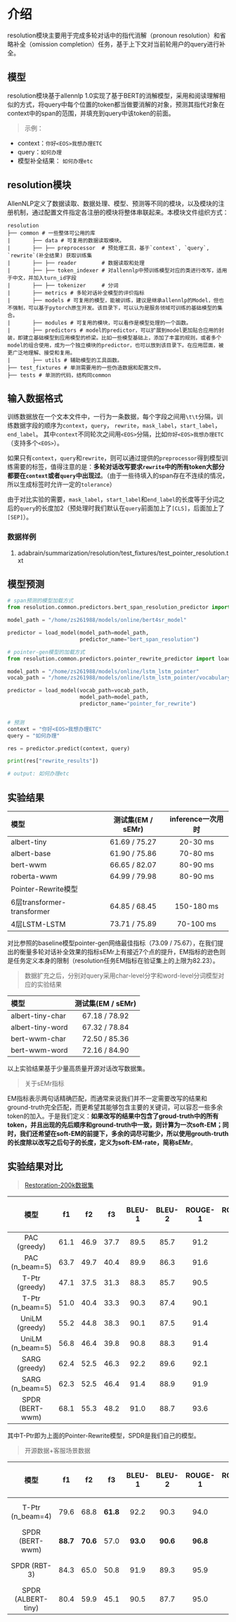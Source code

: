 # 介绍

resolution模块主要用于完成多轮对话中的指代消解（pronoun resolution）和省略补全（omission completion）任务，基于上下文对当前轮用户的query进行补全。

## 模型

resolution模块基于allennlp 1.0实现了基于BERT的消解模型，采用和阅读理解相似的方式，将query中每个位置的token都当做要消解的对象，预测其指代对象在context中的span的范围，并填充到query中该token的前面。

> 示例：

- context：`你好<EOS>我想办理ETC`
- query：`如何办理`
- 模型补全结果：   `如何办理etc`


## resolution模块

AllenNLP定义了数据读取、数据处理、模型、预测等不同的模块，以及模块的注册机制，通过配置文件指定各注册的模块将整体串联起来。本模块文件组织方式：

```
resolution
├── common # 一些整体可公用的库
|       ├── data # 可复用的数据读取模块。
|       ├── ├── preprocessor  # 预处理工具，基于`context`, `query`, `rewrite`(补全结果) 获取训练集
|       ├── ├── reader        # 数据读取和处理
|       ├── ├── token_indexer # 对allennlp中预训练模型对应的类进行改写，适用于中文，并加入turn_id字段
|       ├── ├── tokenizer     # 分词
|       ├── metrics # 多轮对话补全模型的评价指标
|       ├── models # 可复用的模型，能被训练，建议是继承allennlp的Model，但也不强制，可以基于pytorch原生开发。该目录下，可以认为是服务领域可训练的基础模型的集合。
|       ├── modules # 可复用的模块，可以看作是模型处理的一个函数。
|       ├── predictors # model的predictor，可以扩展到model更加贴合应用的封装，即建立基础模型到应用模型的桥梁。比如一些模型基础上，添加了丰富的规则，或者多个model的组合使用，成为一个独立模块的predictor，也可以放到该目录下。在应用层面，被更广泛地理解、接受和复用。
|       ├── utils # 辅助模型的工具函数。
├── test_fixtures # 单测需要用的一些伪造数据和配置文件。
├── tests # 单测的代码，结构同common
```

## 输入数据格式

训练数据放在一个文本文件中，一行为一条数据，每个字段之间用`\t\t`分隔，训练数据字段的顺序为`context`，`query`， `rewrite`，`mask_label`，`start_label`，`end_label`。
其中`context`不同轮次之间用`<EOS>`分隔，比如`你好<EOS>我想办理ETC`（支持多个`<EOS>`）。

如果只有`context`，`query`和`rewrite`，则可以通过提供的`preprocessor`得到模型训练需要的标签，值得注意的是：**多轮对话改写要求`rewrite`中的所有token大部分都要在`context`或者`query`中出现过**。（由于一些待填入的span存在不连续的情况，所以生成标签时允许一定的`tolerance`）

由于对比实验的需要，`mask_label`，`start_label`和`end_label`的长度等于分词之后的`query`的长度加2（预处理时我们默认在`query`前面加上了`[CLS]`，后面加上了`[SEP]`）。

### 数据样例

1. adabrain/summarization/resolution/test_fixtures/test_pointer_resolution.txt

## 模型预测

```python
# span预测的模型加载方式
from resolution.common.predictors.bert_span_resolution_predictor import load_model

model_path = "/home/zs261988/models/online/bert4sr_model"

predictor = load_model(model_path=model_path,
                       predictor_name="bert_span_resolution")

# pointer-gen模型的加载方式
from resolution.common.predictors.pointer_rewrite_predictor import load_model

model_path = "/home/zs261988/models/online/lstm_lstm_pointer"
vocab_path = "/home/zs261988/models/online/lstm_lstm_pointer/vocabulary"

predictor = load_model(vocab_path=vocab_path, 
                       model_path=model_path, 
                       predictor_name="pointer_for_rewrite")


# 预测
context = "你好<EOS>我想办理ETC"
query = "如何办理"

res = predictor.predict(context, query)

print(res["rewrite_results"])

# output: 如何办理etc
```

## 实验结果

| 模型         | 测试集(EM / sEMr) |  inference一次用时 |
| :-------    | :---------:      | :---------:      |
| albert-tiny | 61.69 / 75.27    |  20-30 ms        |
| albert-base | 61.90 / 75.86    |  70-80 ms        |
| bert-wwm    | 66.65 / 82.07    |  80-90 ms        |
| roberta-wwm | 64.99 / 79.98    |  80-90 ms        |
| Pointer-Rewrite模型                                |
| 6层transformer-transformer | 64.85 / 68.45  | 150-180 ms |
| 4层LSTM-LSTM | 73.71 / 75.89    |  70-100 ms       |

对比参照的baseline模型pointer-gen网络最佳指标（73.09 / 75.67），在我们提出的衡量多轮对话补全效果的指标sEMr上有接近7个点的提升，EM指标的逊色则是任务定义本身的限制（resolution任务EM指标在验证集上的上限为82.23）。

> 数据扩充之后，分别对query采用char-level分字和word-level分词模型对应的实验结果

| 模型              | 测试集(EM / sEMr) |
| :-------         | :---------:      |
| albert-tiny-char | 67.18 / 78.92    | 
| albert-tiny-word | 67.32 / 78.84    |
| bert-wwm-char    | 72.50 / 85.36    |
| bert-wwm-word    | 72.16 / 84.90    |

以上实验结果基于少量高质量开源对话改写数据集。

> 关于sEMr指标

EM指标表示两句话精确匹配，而通常来说我们并不一定需要改写的结果和ground-truth完全匹配，而更希望其能够包含主要的关键词，可以容忍一些多余token的加入。于是我们定义：**如果改写的结果中包含了groud-truth中的所有token，并且出现的先后顺序和ground-truth中一致，则计算为一次soft-EM；同时，我们还希望在soft-EM的前提下，多余的词尽可能少，所以使用grouth-truth的长度除以改写之后句子的长度，定义为soft-EM-rate，简称sEMr**。

## 实验结果对比

> [Restoration-200k数据集](https://ai.tencent.com/ailab/nlp/dialogue/#datasets)

| 模型             | f1    | f2    |  f3   | BLEU-1|BLEU-2 |ROUGE-1|ROUGE-2|验证集用时|
| :-------:       | :---: | :---: | :---: | :---: | :---: | :---: | :---: | :---:  |
| PAC (greedy)    | 61.1  | 46.9  |  37.7 | 89.5  | 85.7  | 91.2  | 82.2  |   ——   |     
| PAC (n_beam=5)  | 63.7  | 49.7  |  40.4 | 89.9  | 86.3  | 91.6  | 82.8  |   ——   |
| T-Ptr (greedy)  | 47.1  | 37.5  |  31.3 | 88.3  | 85.7  | 90.5  | 83.8  | 522 s  |
| T-Ptr (n_beam=5)| 51.0  | 40.4  |  33.3 | 90.3  | 87.4  | 90.1  | 83.0  | 602 s  |
| UniLM (greedy)  | 55.2  | 44.8  |  38.3 | 90.1  | 87.5  | 91.4  | 84.9  | 321 s  |
| UniLM (n_beam=5)| 56.8  | 46.4  |  39.8 | 90.8  | 88.3  | 91.4  | 85.0  | 467 s  |
| SARG (greedy)   | 62.4  | 52.5  |  46.3 | 92.2  | 89.6  | 92.1  | 86.0  | 50 s   |
| SARG (n_beam=5) | 62.3  | 52.5  |  46.4 | 91.4  | 88.9  | 91.9  | 85.7  | 70 s   |
| SPDR (BERT-wwm) | 68.1  | 55.3  |  48.2 | 91.0  | 88.7  | 93.6  | 87.3  | 40 s   |

其中T-Ptr即为上面的Pointer-Rewrite模型，SPDR是我们自己的模型。

> 开源数据+客服场景数据

| 模型               | f1     | f2     |  f3    | BLEU-1 |BLEU-2  |ROUGE-1 |ROUGE-2 | sEMr   |验证集用时  |
| :-------:         | :---:  | :---:  | :---:  | :---:  | :---:  | :---:  | :---:  | :---:  |:---:      |
| T-Ptr (n_beam=4)  | 79.6   | 68.8   |**61.8**| 92.2   | 90.3   | 94.0   | 89.9   | 75.1   | 120-180 ms|   |     
| SPDR (BERT-wwm)   |**88.7**|**70.6**|  57.0  |**93.0**|**90.6**|**96.8**|**91.8**|**81.8**| 70-80 ms  |
| SPDR (RBT-3)      | 84.3   | 65.0   |  50.8  |  91.9  | 89.3   | 95.9   | 90.3   | 78.9   | 30-40 ms  |
| SPDR (ALBERT-tiny)| 80.4   | 59.9   |  45.1  |  90.5  | 87.7   | 95.0   | 89.0   | 76.1   | 20-30 ms  |
